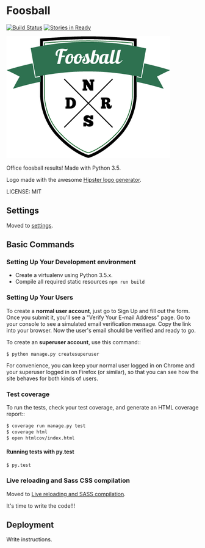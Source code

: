 # Foosball

[![Build Status](https://travis-ci.org/andersinno/foosball.svg?branch=master)](https://travis-ci.org/andersinno/foosball)
[![Stories in Ready](https://badge.waffle.io/andersinno/foosball.png?label=ready&title=Ready)](https://waffle.io/andersinno/foosball)

![logo](/foosball/static/images/logo.png?raw=true "Project logo")

Office foosball results! Made with Python 3.5.

Logo made with the awesome [Hipster logo generator](https://www.hipsterlogogenerator.com/).

LICENSE: MIT

## Settings

Moved to [settings](http://cookiecutter-django.readthedocs.org/en/latest/settings.html).

## Basic Commands

### Setting Up Your Development environment

* Create a virtualenv using Python 3.5.x. 
* Compile all required static resources
  `npm run build`


### Setting Up Your Users

To create a **normal user account**, just go to Sign Up and fill out the form. Once you submit it, you'll see a "Verify Your E-mail Address" page. Go to your console to see a simulated email verification message. Copy the link into your browser. Now the user's email should be verified and ready to go.

To create an **superuser account**, use this command::

    $ python manage.py createsuperuser

For convenience, you can keep your normal user logged in on Chrome and your superuser logged in on Firefox (or similar), so that you can see how the site behaves for both kinds of users.

### Test coverage

To run the tests, check your test coverage, and generate an HTML coverage report::

    $ coverage run manage.py test
    $ coverage html
    $ open htmlcov/index.html

#### Running tests with py.test

    $ py.test


### Live reloading and Sass CSS compilation

Moved to [Live reloading and SASS compilation](http://cookiecutter-django.readthedocs.org/en/latest/live-reloading-and-sass-compilation.html).


It's time to write the code!!!

## Deployment

Write instructions.
